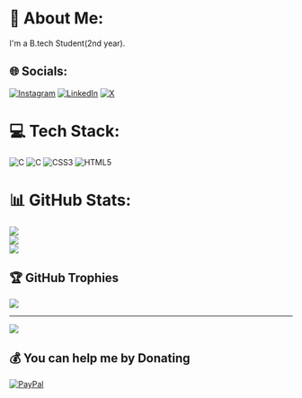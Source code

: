 # 💫 About Me:
I'm a B.tech Student(2nd year).<br>


## 🌐 Socials:
[![Instagram](https://img.shields.io/badge/Instagram-%23E4405F.svg?logo=Instagram&logoColor=white)](https://instagram.com/rahulroxx460) [![LinkedIn](https://img.shields.io/badge/LinkedIn-%230077B5.svg?logo=linkedin&logoColor=white)](https://linkedin.com/in/rahulkumarparida) [![X](https://img.shields.io/badge/X-black.svg?logo=X&logoColor=white)](https://x.com/rroxx391) 

# 💻 Tech Stack:
![C](https://img.shields.io/badge/c-%2300599C.svg?style=for-the-badge&logo=c&logoColor=white) ![C](https://img.shields.io/badge/c-%2300599C.svg?style=for-the-badge&logo=c&logoColor=white) ![CSS3](https://img.shields.io/badge/css3-%231572B6.svg?style=for-the-badge&logo=css3&logoColor=white) ![HTML5](https://img.shields.io/badge/html5-%23E34F26.svg?style=for-the-badge&logo=html5&logoColor=white)
# 📊 GitHub Stats:
![](https://github-readme-stats.vercel.app/api?username=rahulkumarparida&theme=aura&hide_border=false&include_all_commits=false&count_private=false)<br/>
![](https://github-readme-streak-stats.herokuapp.com/?user=rahulkumarparida&theme=aura&hide_border=false)<br/>
![](https://github-readme-stats.vercel.app/api/top-langs/?username=rahulkumarparida&theme=aura&hide_border=false&include_all_commits=false&count_private=false&layout=compact)

## 🏆 GitHub Trophies
![](https://github-profile-trophy.vercel.app/?username=rahulkumarparida&theme=radical&no-frame=false&no-bg=true&margin-w=4)

---
[![](https://visitcount.itsvg.in/api?id=rahulkumarparida&icon=0&color=1)](https://visitcount.itsvg.in)

  ## 💰 You can help me by Donating
  [![PayPal](https://img.shields.io/badge/PayPal-00457C?style=for-the-badge&logo=paypal&logoColor=white)](https://paypal.me/Rahulkumarparida) 

  
<!-- Proudly created with GPRM ( https://gprm.itsvg.in ) -->
